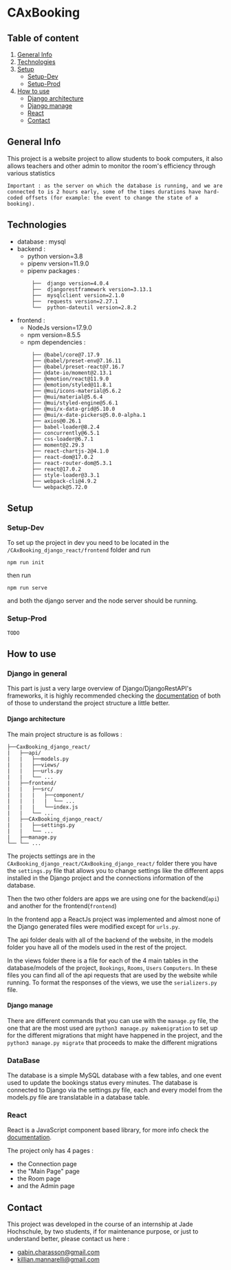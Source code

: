 # CAxBooking




## Table of content
1. [General Info](#general-info)
2. [Technologies](#technologies)
3. [Setup](#setup)
    - [Setup-Dev](#setup-dev)
    - [Setup-Prod](#setup-prod)
4. [How to use](#how-to-use)
    - [Django architecture](#django-architecture)
    - [Django manage](#django-manage)
    - [React](#react)
    - [Contact](#contact)


## General Info
This project is a website project to allow students to book computers, it also allows teachers and other admin to monitor the room's efficiency through various statistics

    Important : as the server on which the database is running, and we are connected to is 2 hours early, some of the times durations have hard-coded offsets (for example: the event to change the state of a booking).

## Technologies

- database : mysql 
- backend : 
    - python version=3.8
    - pipenv version=11.9.0
    - pipenv packages :
```
        ├──  django version=4.0.4 
        ├──  djangorestframework version=3.13.1
        ├──  mysqlclient version=2.1.0
        ├──  requests version=2.27.1
        └──  python-dateutil version=2.8.2 
```

- frontend :
    - NodeJs version=17.9.0
    - npm version=8.5.5
    - npm dependencies :        
```    
        ├── @babel/core@7.17.9
        ├── @babel/preset-env@7.16.11
        ├── @babel/preset-react@7.16.7
        ├── @date-io/moment@2.13.1
        ├── @emotion/react@11.9.0
        ├── @emotion/styled@11.8.1
        ├── @mui/icons-material@5.6.2
        ├── @mui/material@5.6.4
        ├── @mui/styled-engine@5.6.1
        ├── @mui/x-data-grid@5.10.0
        ├── @mui/x-date-pickers@5.0.0-alpha.1
        ├── axios@0.26.1
        ├── babel-loader@8.2.4
        ├── concurrently@6.5.1
        ├── css-loader@6.7.1
        ├── moment@2.29.3
        ├── react-chartjs-2@4.1.0
        ├── react-dom@17.0.2
        ├── react-router-dom@5.3.1
        ├── react@17.0.2
        ├── style-loader@3.3.1
        ├── webpack-cli@4.9.2    
        └── webpack@5.72.0
```

## Setup

### Setup-Dev

To set up the project in dev you need to be located in the `/CAxBooking_django_react/frontend` folder and run

```
npm run init
```
then run 
```
npm run serve
```
and both the django server and the node server should be running. 

### Setup-Prod 
`TODO`

## How to use 



### Django in general

This part is just a very large overview of Django/DjangoRestAPI's frameworks, it is highly recommended checking the [documentation](https://docs.djangoproject.com/en/4.0/) of both of those to understand the project structure a little better.

#### Django architecture

The main project structure is as follows :
```
├──CaxBooking_django_react/
|   ├──api/
|   |   ├──models.py
|   |   ├──views/
|   |   ├──urls.py
|   |   └── ...
|   ├──frontend/
|   |   ├──src/
|   |   |   ├──component/
|   |   |   |  └── ...
|   |   |   └──index.js
|   |   └── ...
|   ├──CAxBooking_django_react/
|   |   ├──settings.py
|   |   └── ...
|   ├──manage.py
└── └── ... 
```

The projects settings are in the `CAxBooking_django_react/CAxBooking_django_react/` folder there you have the `settings.py` file that allows you to change settings like the different apps installed in the Django project and the connections information of the database.

Then the two other folders are apps we are using one for the backend(`api`) and another for the frontend(`frontend`)

In the frontend app a ReactJs project was implemented and almost none of the Django generated files were modified except for `urls.py`.

The api folder deals with all of the backend of the website, in the models folder you have all of the models used in the rest of the project.

In the views folder there is a file for each of the 4 main tables in the database/models of the project, `Bookings`, `Rooms`, `Users` `Computers`. 
In these files you can find all of the api requests that are used by the website while running.
To format the responses of the views, we use the `serializers.py` file.

#### Django manage

There are different commands that you can use with the `manage.py` file, the one that are the most used are `python3 manage.py makemigration` to set up for the different migrations that might have happened in the project, and the `python3 manage.py migrate` that proceeds to make the different migrations

### DataBase

The database is a simple MySQL database with a few tables, and one event used to update the bookings status every minutes.
The database is connected to Django via the settings.py file, each and every model from the models.py file are translatable in a database table.

### React  
React is a JavaScript component based library, for more info check the [documentation](https://reactjs.org/docs/getting-started.html).

The project only has 4 pages :

* the Connection page
* the "Main Page" page
* the Room page
* and the Admin page

## Contact
This project was developed in the course of an internship at Jade Hochschule, by two students, if for maintenance purpose, or just to understand better, please contact us here :
 - gabin.charasson@gmail.com
 - killian.mannarelli@gmail.com


